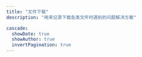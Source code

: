 ```yaml
---
title: "文件下载"
description: "用来记录下载各类文件时遇到的问题解决方案"

cascade:
  showDate: true
  showAuthor: true
  invertPagination: true
---
```


